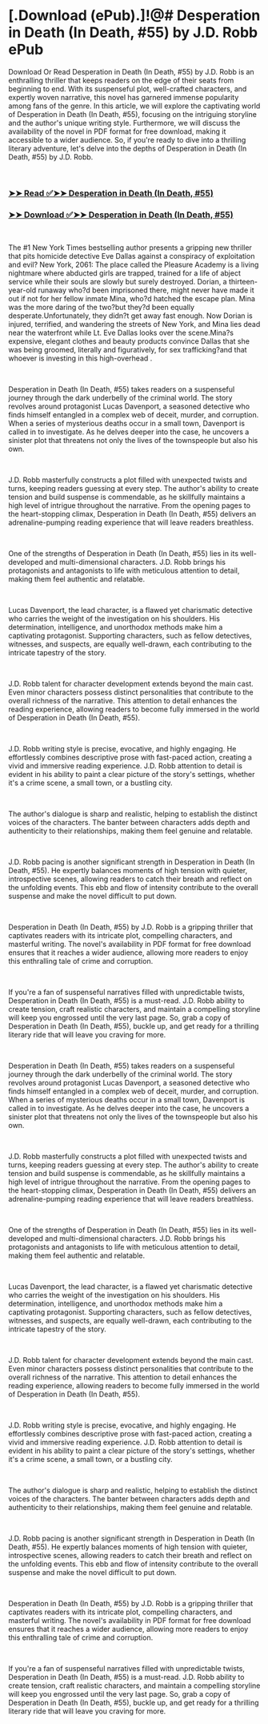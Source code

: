 # [.Download (ePub).]!@# Desperation in Death (In Death, #55) by J.D. Robb ePub

<p>Download Or Read Desperation in Death (In Death, #55) by J.D. Robb is an enthralling thriller that keeps readers on the edge of their seats from beginning to end. With its suspenseful plot, well-crafted characters, and expertly woven narrative, this novel has garnered immense popularity among fans of the genre. In this article, we will explore the captivating world of Desperation in Death (In Death, #55), focusing on the intriguing storyline and the author's unique writing style. Furthermore, we will discuss the availability of the novel in PDF format for free download, making it accessible to a wider audience. So, if you're ready to dive into a thrilling literary adventure, let's delve into the depths of Desperation in Death (In Death, #55) by J.D. Robb.</p>
<p>&nbsp;</p>

### [➤➤ Read ✅➤➤ Desperation in Death (In Death, #55)](https://pdfwebsitebooks.blogspot.com/id/59808349)

### [➤➤ Download ✅➤➤ Desperation in Death (In Death, #55)](https://pdfwebsitebooks.blogspot.com/id/59808349)

<p>&nbsp;</p>
<p>The #1 New York Times bestselling author presents a gripping new thriller that pits homicide detective Eve Dallas against a conspiracy of exploitation and evil? New York, 2061: The place called the Pleasure Academy is a living nightmare where abducted girls are trapped, trained for a life of abject service while their souls are slowly but surely destroyed. Dorian, a thirteen-year-old runaway who?d been imprisoned there, might never have made it out if not for her fellow inmate Mina, who?d hatched the escape plan. Mina was the more daring of the two?but they?d been equally desperate.Unfortunately, they didn?t get away fast enough. Now Dorian is injured, terrified, and wandering the streets of New York, and Mina lies dead near the waterfront while Lt. Eve Dallas looks over the scene.Mina?s expensive, elegant clothes and beauty products convince Dallas that she was being groomed, literally and figuratively, for sex trafficking?and that whoever is investing in this high-overhead .</p>
<p>&nbsp;</p>
<p>Desperation in Death (In Death, #55) takes readers on a suspenseful journey through the dark underbelly of the criminal world. The story revolves around protagonist Lucas Davenport, a seasoned detective who finds himself entangled in a complex web of deceit, murder, and corruption. When a series of mysterious deaths occur in a small town, Davenport is called in to investigate. As he delves deeper into the case, he uncovers a sinister plot that threatens not only the lives of the townspeople but also his own.</p>
<p>&nbsp;</p>
<p>J.D. Robb masterfully constructs a plot filled with unexpected twists and turns, keeping readers guessing at every step. The author's ability to create tension and build suspense is commendable, as he skillfully maintains a high level of intrigue throughout the narrative. From the opening pages to the heart-stopping climax, Desperation in Death (In Death, #55) delivers an adrenaline-pumping reading experience that will leave readers breathless.</p>
<p>&nbsp;</p>
<p>One of the strengths of Desperation in Death (In Death, #55) lies in its well-developed and multi-dimensional characters. J.D. Robb brings his protagonists and antagonists to life with meticulous attention to detail, making them feel authentic and relatable.</p>
<p>&nbsp;</p>
<p>Lucas Davenport, the lead character, is a flawed yet charismatic detective who carries the weight of the investigation on his shoulders. His determination, intelligence, and unorthodox methods make him a captivating protagonist. Supporting characters, such as fellow detectives, witnesses, and suspects, are equally well-drawn, each contributing to the intricate tapestry of the story.</p>
<p>&nbsp;</p>
<p>J.D. Robb talent for character development extends beyond the main cast. Even minor characters possess distinct personalities that contribute to the overall richness of the narrative. This attention to detail enhances the reading experience, allowing readers to become fully immersed in the world of Desperation in Death (In Death, #55).</p>
<p>&nbsp;</p>
<p>J.D. Robb writing style is precise, evocative, and highly engaging. He effortlessly combines descriptive prose with fast-paced action, creating a vivid and immersive reading experience. J.D. Robb attention to detail is evident in his ability to paint a clear picture of the story's settings, whether it's a crime scene, a small town, or a bustling city.</p>
<p>&nbsp;</p>
<p>The author's dialogue is sharp and realistic, helping to establish the distinct voices of the characters. The banter between characters adds depth and authenticity to their relationships, making them feel genuine and relatable.</p>
<p>&nbsp;</p>
<p>J.D. Robb pacing is another significant strength in Desperation in Death (In Death, #55). He expertly balances moments of high tension with quieter, introspective scenes, allowing readers to catch their breath and reflect on the unfolding events. This ebb and flow of intensity contribute to the overall suspense and make the novel difficult to put down.</p>
<p>&nbsp;</p>
<p>Desperation in Death (In Death, #55) by J.D. Robb is a gripping thriller that captivates readers with its intricate plot, compelling characters, and masterful writing. The novel's availability in PDF format for free download ensures that it reaches a wider audience, allowing more readers to enjoy this enthralling tale of crime and corruption.</p>
<p>&nbsp;</p>
<p>If you're a fan of suspenseful narratives filled with unpredictable twists, Desperation in Death (In Death, #55) is a must-read. J.D. Robb ability to create tension, craft realistic characters, and maintain a compelling storyline will keep you engrossed until the very last page. So, grab a copy of Desperation in Death (In Death, #55), buckle up, and get ready for a thrilling literary ride that will leave you craving for more.</p>
<p>&nbsp;</p>
<p>Desperation in Death (In Death, #55) takes readers on a suspenseful journey through the dark underbelly of the criminal world. The story revolves around protagonist Lucas Davenport, a seasoned detective who finds himself entangled in a complex web of deceit, murder, and corruption. When a series of mysterious deaths occur in a small town, Davenport is called in to investigate. As he delves deeper into the case, he uncovers a sinister plot that threatens not only the lives of the townspeople but also his own.</p>
<p>&nbsp;</p>
<p>J.D. Robb masterfully constructs a plot filled with unexpected twists and turns, keeping readers guessing at every step. The author's ability to create tension and build suspense is commendable, as he skillfully maintains a high level of intrigue throughout the narrative. From the opening pages to the heart-stopping climax, Desperation in Death (In Death, #55) delivers an adrenaline-pumping reading experience that will leave readers breathless.</p>
<p>&nbsp;</p>
<p>One of the strengths of Desperation in Death (In Death, #55) lies in its well-developed and multi-dimensional characters. J.D. Robb brings his protagonists and antagonists to life with meticulous attention to detail, making them feel authentic and relatable.</p>
<p>&nbsp;</p>
<p>Lucas Davenport, the lead character, is a flawed yet charismatic detective who carries the weight of the investigation on his shoulders. His determination, intelligence, and unorthodox methods make him a captivating protagonist. Supporting characters, such as fellow detectives, witnesses, and suspects, are equally well-drawn, each contributing to the intricate tapestry of the story.</p>
<p>&nbsp;</p>
<p>J.D. Robb talent for character development extends beyond the main cast. Even minor characters possess distinct personalities that contribute to the overall richness of the narrative. This attention to detail enhances the reading experience, allowing readers to become fully immersed in the world of Desperation in Death (In Death, #55).</p>
<p>&nbsp;</p>
<p>J.D. Robb writing style is precise, evocative, and highly engaging. He effortlessly combines descriptive prose with fast-paced action, creating a vivid and immersive reading experience. J.D. Robb attention to detail is evident in his ability to paint a clear picture of the story's settings, whether it's a crime scene, a small town, or a bustling city.</p>
<p>&nbsp;</p>
<p>The author's dialogue is sharp and realistic, helping to establish the distinct voices of the characters. The banter between characters adds depth and authenticity to their relationships, making them feel genuine and relatable.</p>
<p>&nbsp;</p>
<p>J.D. Robb pacing is another significant strength in Desperation in Death (In Death, #55). He expertly balances moments of high tension with quieter, introspective scenes, allowing readers to catch their breath and reflect on the unfolding events. This ebb and flow of intensity contribute to the overall suspense and make the novel difficult to put down.</p>
<p>&nbsp;</p>
<p>Desperation in Death (In Death, #55) by J.D. Robb is a gripping thriller that captivates readers with its intricate plot, compelling characters, and masterful writing. The novel's availability in PDF format for free download ensures that it reaches a wider audience, allowing more readers to enjoy this enthralling tale of crime and corruption.</p>
<p>&nbsp;</p>
<p>If you're a fan of suspenseful narratives filled with unpredictable twists, Desperation in Death (In Death, #55) is a must-read. J.D. Robb ability to create tension, craft realistic characters, and maintain a compelling storyline will keep you engrossed until the very last page. So, grab a copy of Desperation in Death (In Death, #55), buckle up, and get ready for a thrilling literary ride that will leave you craving for more.</p>
<p>&nbsp;</p>
